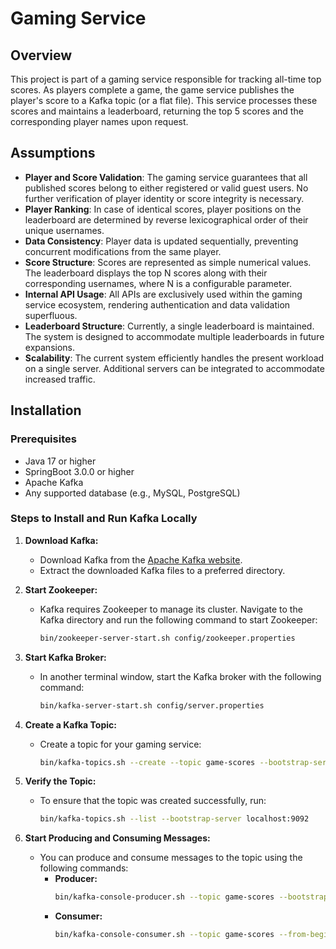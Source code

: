 # Gaming Service

## Overview

This project is part of a gaming service responsible for tracking all-time top scores. As players complete a game, the game service publishes the player's score to a Kafka topic (or a flat file). This service processes these scores and maintains a leaderboard, returning the top 5 scores and the corresponding player names upon request.

## Assumptions

- **Player and Score Validation**: The gaming service guarantees that all published scores belong to either registered or valid guest users. No further verification of player identity or score integrity is necessary.
- **Player Ranking**: In case of identical scores, player positions on the leaderboard are determined by reverse lexicographical order of their unique usernames.
- **Data Consistency**: Player data is updated sequentially, preventing concurrent modifications from the same player.
- **Score Structure**: Scores are represented as simple numerical values. The leaderboard displays the top N scores along with their corresponding usernames, where N is a configurable parameter.
- **Internal API Usage**: All APIs are exclusively used within the gaming service ecosystem, rendering authentication and data validation superfluous.
- **Leaderboard Structure**: Currently, a single leaderboard is maintained. The system is designed to accommodate multiple leaderboards in future expansions.
- **Scalability**: The current system efficiently handles the present workload on a single server. Additional servers can be integrated to accommodate increased traffic.

## Installation

### Prerequisites

- Java 17 or higher
- SpringBoot 3.0.0 or higher
- Apache Kafka
- Any supported database (e.g., MySQL, PostgreSQL)

### Steps to Install and Run Kafka Locally

1. **Download Kafka:**
    - Download Kafka from the [Apache Kafka website](https://kafka.apache.org/downloads).
    - Extract the downloaded Kafka files to a preferred directory.

2. **Start Zookeeper:**
    - Kafka requires Zookeeper to manage its cluster. Navigate to the Kafka directory and run the following command to start Zookeeper:
      ```bash
      bin/zookeeper-server-start.sh config/zookeeper.properties
      ```

3. **Start Kafka Broker:**
    - In another terminal window, start the Kafka broker with the following command:
      ```bash
      bin/kafka-server-start.sh config/server.properties
      ```

4. **Create a Kafka Topic:**
    - Create a topic for your gaming service:
      ```bash
      bin/kafka-topics.sh --create --topic game-scores --bootstrap-server localhost:9092 --partitions 1 --replication-factor 1
      ```

5. **Verify the Topic:**
    - To ensure that the topic was created successfully, run:
      ```bash
      bin/kafka-topics.sh --list --bootstrap-server localhost:9092
      ```

6. **Start Producing and Consuming Messages:**
    - You can produce and consume messages to the topic using the following commands:
        - **Producer:**
          ```bash
          bin/kafka-console-producer.sh --topic game-scores --bootstrap-server localhost:9092
          ```
        - **Consumer:**
          ```bash
          bin/kafka-console-consumer.sh --topic game-scores --from-beginning --bootstrap-server localhost:9092
          ```
